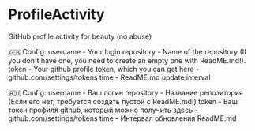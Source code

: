 # ProfileActivity
GitHub profile activity for beauty (no abuse)

🇬🇧
Config:
  username - Your login 
  repository - Name of the repository (If you don't have one, you need to create an empty one with ReadME.md!).
  token - Your github profile token, which you can get here - github.com/settings/tokens
  time - ReadME.md update interval

🇷🇺
Config:
  username - Ваш логин 
  repository - Название репозитория (Если его нет, требуется создать пустой с ReadME.md!)
  token - Ваш токен профиля github, который можно получить здесь - github.com/settings/tokens
  time - Интервал обновления ReadME.md
